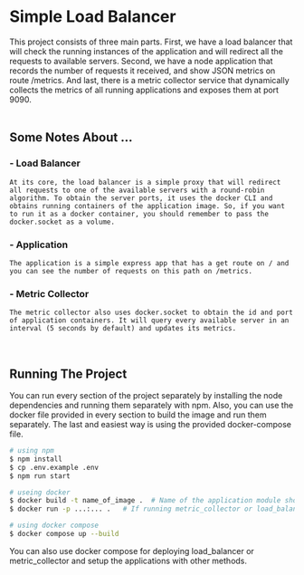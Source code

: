 # Simple Load Balancer

This project consists of three main parts. First, we have a load balancer that will check the running instances of the application and will redirect all the requests to available servers. Second, we have a node application that records the number of requests it received, and show JSON metrics on route /metrics. And last, there is a metric collector service that dynamically collects the metrics of all running applications and exposes them at port 9090.
</br>
</br>

## Some Notes About ...

### - Load Balancer

```text
At its core, the load balancer is a simple proxy that will redirect all requests to one of the available servers with a round-robin algorithm. To obtain the server ports, it uses the docker CLI and obtains running containers of the application image. So, if you want to run it as a docker container, you should remember to pass the docker.socket as a volume.
```

### - Application

```text
The application is a simple express app that has a get route on / and you can see the number of requests on this path on /metrics.
```

### - Metric Collector

```text
The metric collector also uses docker.socket to obtain the id and port of application containers. It will query every available server in an interval (5 seconds by default) and updates its metrics.
```

</br>

## Running The Project

You can run every section of the project separately by installing the node dependencies and running them separately with npm. Also, you can use the docker file provided in every section to build the image and run them separately. The last and easiest way is using the provided docker-compose file.

```bash
# using npm
$ npm install
$ cp .env.example .env
$ npm run start

# useing docker
$ docker build -t name_of_image .  # Name of the application module should be application
$ docker run -p ...:... .   # If running metric_collector or load_balance, pass -v ...:/var/run/docker.sock

# using docker compose
$ docker compose up --build
```

You can also use docker compose for deploying load_balancer or metric_collector and setup the applications with other methods.
</br>
</br>
